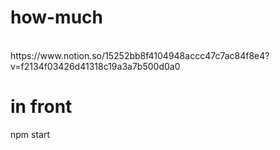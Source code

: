 # how-much
</br>
https://www.notion.so/15252bb8f4104948accc47c7ac84f8e4?v=f2134f03426d41318c19a3a7b500d0a0
</br>

# in front

npm start

</br>
</br>
